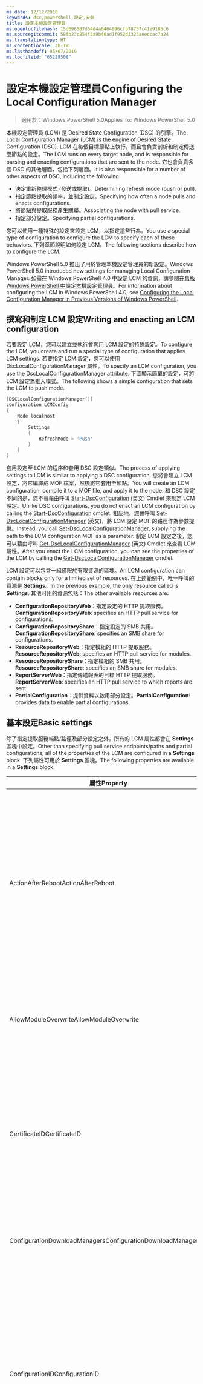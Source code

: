 ```yaml
---
ms.date: 12/12/2018
keywords: dsc,powershell,設定,安裝
title: 設定本機設定管理員
ms.openlocfilehash: 15d696587d54d4a6464096cfb78757c41e9185c6
ms.sourcegitcommit: 58fb23c854f5a8b40ad1f952d3323aeeccac7a24
ms.translationtype: HT
ms.contentlocale: zh-TW
ms.lasthandoff: 05/07/2019
ms.locfileid: "65229508"
---
```

# <a name="configuring-the-local-configuration-manager"></a><span data-ttu-id="c1aa6-103">設定本機設定管理員</span><span class="sxs-lookup"><span data-stu-id="c1aa6-103">Configuring the Local Configuration Manager</span></span>

> <span data-ttu-id="c1aa6-104">適用於：Windows PowerShell 5.0</span><span class="sxs-lookup"><span data-stu-id="c1aa6-104">Applies To: Windows PowerShell 5.0</span></span>

<span data-ttu-id="c1aa6-105">本機設定管理員 (LCM) 是 Desired State Configuration (DSC) 的引擎。</span><span class="sxs-lookup"><span data-stu-id="c1aa6-105">The Local Configuration Manager (LCM) is the engine of Desired State Configuration (DSC).</span></span>
<span data-ttu-id="c1aa6-106">LCM 在每個目標節點上執行，而且會負責剖析和制定傳送至節點的設定。</span><span class="sxs-lookup"><span data-stu-id="c1aa6-106">The LCM runs on every target node, and is responsible for parsing and enacting configurations that are sent to the node.</span></span>
<span data-ttu-id="c1aa6-107">它也會負責多個 DSC 的其他層面，包括下列層面。</span><span class="sxs-lookup"><span data-stu-id="c1aa6-107">It is also responsible for a number of other aspects of DSC, including the following.</span></span>

- <span data-ttu-id="c1aa6-108">決定重新整理模式 (發送或提取)。</span><span class="sxs-lookup"><span data-stu-id="c1aa6-108">Determining refresh mode (push or pull).</span></span>
- <span data-ttu-id="c1aa6-109">指定節點提取的頻率，並制定設定。</span><span class="sxs-lookup"><span data-stu-id="c1aa6-109">Specifying how often a node pulls and enacts configurations.</span></span>
- <span data-ttu-id="c1aa6-110">將節點與提取服務產生關聯。</span><span class="sxs-lookup"><span data-stu-id="c1aa6-110">Associating the node with pull service.</span></span>
- <span data-ttu-id="c1aa6-111">指定部分設定。</span><span class="sxs-lookup"><span data-stu-id="c1aa6-111">Specifying partial configurations.</span></span>

<span data-ttu-id="c1aa6-112">您可以使用一種特殊的設定來設定 LCM，以指定這些行為。</span><span class="sxs-lookup"><span data-stu-id="c1aa6-112">You use a special type of configuration to configure the LCM to specify each of these behaviors.</span></span>
<span data-ttu-id="c1aa6-113">下列章節說明如何設定 LCM。</span><span class="sxs-lookup"><span data-stu-id="c1aa6-113">The following sections describe how to configure the LCM.</span></span>

<span data-ttu-id="c1aa6-114">Windows PowerShell 5.0 推出了用於管理本機設定管理員的新設定。</span><span class="sxs-lookup"><span data-stu-id="c1aa6-114">Windows PowerShell 5.0 introduced new settings for managing Local Configuration Manager.</span></span>
<span data-ttu-id="c1aa6-115">如需在 Windows PowerShell 4.0 中設定 LCM 的資訊，請參閱[在舊版 Windows PowerShell 中設定本機設定管理員](metaconfig4.md)。</span><span class="sxs-lookup"><span data-stu-id="c1aa6-115">For information about configuring the LCM in Windows PowerShell 4.0, see [Configuring the Local Configuration Manager in Previous Versions of Windows PowerShell](metaconfig4.md).</span></span>

## <a name="writing-and-enacting-an-lcm-configuration"></a><span data-ttu-id="c1aa6-116">撰寫和制定 LCM 設定</span><span class="sxs-lookup"><span data-stu-id="c1aa6-116">Writing and enacting an LCM configuration</span></span>

<span data-ttu-id="c1aa6-117">若要設定 LCM，您可以建立並執行會套用 LCM 設定的特殊設定。</span><span class="sxs-lookup"><span data-stu-id="c1aa6-117">To configure the LCM, you create and run a special type of configuration that applies LCM settings.</span></span>
<span data-ttu-id="c1aa6-118">若要指定 LCM 設定，您可以使用 DscLocalConfigurationManager 屬性。</span><span class="sxs-lookup"><span data-stu-id="c1aa6-118">To specify an LCM configuration, you use the DscLocalConfigurationManager attribute.</span></span>
<span data-ttu-id="c1aa6-119">下圖顯示簡單的設定，可將 LCM 設定為推入模式。</span><span class="sxs-lookup"><span data-stu-id="c1aa6-119">The following shows a simple configuration that sets the LCM to push mode.</span></span>

```powershell
[DSCLocalConfigurationManager()]
configuration LCMConfig
{
    Node localhost
    {
        Settings
        {
            RefreshMode = 'Push'
        }
    }
}
```

<span data-ttu-id="c1aa6-120">套用設定至 LCM 的程序和套用 DSC 設定類似。</span><span class="sxs-lookup"><span data-stu-id="c1aa6-120">The process of applying settings to LCM is similar to applying a DSC configuration.</span></span>
<span data-ttu-id="c1aa6-121">您將會建立 LCM 設定，將它編譯成 MOF 檔案，然後將它套用至節點。</span><span class="sxs-lookup"><span data-stu-id="c1aa6-121">You will create an LCM configuration, compile it to a MOF file, and apply it to the node.</span></span>
<span data-ttu-id="c1aa6-122">和 DSC 設定不同的是，您不會藉由呼叫 [Start-DscConfiguration](/powershell/module/psdesiredstateconfiguration/start-dscconfiguration) \(英文\) Cmdlet 來制定 LCM 設定。</span><span class="sxs-lookup"><span data-stu-id="c1aa6-122">Unlike DSC configurations, you do not enact an LCM configuration by calling the [Start-DscConfiguration](/powershell/module/psdesiredstateconfiguration/start-dscconfiguration) cmdlet.</span></span>
<span data-ttu-id="c1aa6-123">相反地，您會呼叫 [Set-DscLocalConfigurationManager](/powershell/module/PSDesiredStateConfiguration/Set-DscLocalConfigurationManager) \(英文\)，將 LCM 設定 MOF 的路徑作為參數提供。</span><span class="sxs-lookup"><span data-stu-id="c1aa6-123">Instead, you call [Set-DscLocalConfigurationManager](/powershell/module/PSDesiredStateConfiguration/Set-DscLocalConfigurationManager), supplying the path to the LCM configuration MOF as a parameter.</span></span>
<span data-ttu-id="c1aa6-124">制定 LCM 設定之後，您可以藉由呼叫 [Get-DscLocalConfigurationManager](/powershell/module/PSDesiredStateConfiguration/Get-DscLocalConfigurationManager) \(英文\) Cmdlet 來查看 LCM 屬性。</span><span class="sxs-lookup"><span data-stu-id="c1aa6-124">After you enact the LCM configuration, you can see the properties of the LCM by calling the [Get-DscLocalConfigurationManager](/powershell/module/PSDesiredStateConfiguration/Get-DscLocalConfigurationManager) cmdlet.</span></span>

<span data-ttu-id="c1aa6-125">LCM 設定可以包含一組僅限於有限資源的區塊。</span><span class="sxs-lookup"><span data-stu-id="c1aa6-125">An LCM configuration can contain blocks only for a limited set of resources.</span></span>
<span data-ttu-id="c1aa6-126">在上述範例中，唯一呼叫的資源是 **Settings**。</span><span class="sxs-lookup"><span data-stu-id="c1aa6-126">In the previous example, the only resource called is **Settings**.</span></span>
<span data-ttu-id="c1aa6-127">其他可用的資源包括：</span><span class="sxs-lookup"><span data-stu-id="c1aa6-127">The other available resources are:</span></span>

* <span data-ttu-id="c1aa6-128">**ConfigurationRepositoryWeb**：指定設定的 HTTP 提取服務。</span><span class="sxs-lookup"><span data-stu-id="c1aa6-128">**ConfigurationRepositoryWeb**: specifies an HTTP pull service for configurations.</span></span>
* <span data-ttu-id="c1aa6-129">**ConfigurationRepositoryShare**：指定設定的 SMB 共用。</span><span class="sxs-lookup"><span data-stu-id="c1aa6-129">**ConfigurationRepositoryShare**: specifies an SMB share for configurations.</span></span>
* <span data-ttu-id="c1aa6-130">**ResourceRepositoryWeb**：指定模組的 HTTP 提取服務。</span><span class="sxs-lookup"><span data-stu-id="c1aa6-130">**ResourceRepositoryWeb**: specifies an HTTP pull service for modules.</span></span>
* <span data-ttu-id="c1aa6-131">**ResourceRepositoryShare**：指定模組的 SMB 共用。</span><span class="sxs-lookup"><span data-stu-id="c1aa6-131">**ResourceRepositoryShare**: specifies an SMB share for modules.</span></span>
* <span data-ttu-id="c1aa6-132">**ReportServerWeb**：指定傳送報表的目標 HTTP 提取服務。</span><span class="sxs-lookup"><span data-stu-id="c1aa6-132">**ReportServerWeb**: specifies an HTTP pull service to which reports are sent.</span></span>
* <span data-ttu-id="c1aa6-133">**PartialConfiguration**：提供資料以啟用部分設定。</span><span class="sxs-lookup"><span data-stu-id="c1aa6-133">**PartialConfiguration**: provides data to enable partial configurations.</span></span>

## <a name="basic-settings"></a><span data-ttu-id="c1aa6-134">基本設定</span><span class="sxs-lookup"><span data-stu-id="c1aa6-134">Basic settings</span></span>

<span data-ttu-id="c1aa6-135">除了指定提取服務端點/路徑及部分設定之外，所有的 LCM 屬性都會在 **Settings** 區塊中設定。</span><span class="sxs-lookup"><span data-stu-id="c1aa6-135">Other than specifying pull service endpoints/paths and partial configurations, all of the properties of the LCM are configured in a **Settings** block.</span></span>
<span data-ttu-id="c1aa6-136">下列屬性可用於 **Settings** 區塊。</span><span class="sxs-lookup"><span data-stu-id="c1aa6-136">The following properties are available in a **Settings** block.</span></span>

|  <span data-ttu-id="c1aa6-137">屬性</span><span class="sxs-lookup"><span data-stu-id="c1aa6-137">Property</span></span>  |  <span data-ttu-id="c1aa6-138">類型</span><span class="sxs-lookup"><span data-stu-id="c1aa6-138">Type</span></span>  |  <span data-ttu-id="c1aa6-139">描述</span><span class="sxs-lookup"><span data-stu-id="c1aa6-139">Description</span></span>   |
|----------- |------- |--------------- |
| <span data-ttu-id="c1aa6-140">ActionAfterReboot</span><span class="sxs-lookup"><span data-stu-id="c1aa6-140">ActionAfterReboot</span></span>| <span data-ttu-id="c1aa6-141">字串</span><span class="sxs-lookup"><span data-stu-id="c1aa6-141">string</span></span>| <span data-ttu-id="c1aa6-142">指定套用設定期間在重新開機後的動作。</span><span class="sxs-lookup"><span data-stu-id="c1aa6-142">Specifies what happens after a reboot during the application of a configuration.</span></span> <span data-ttu-id="c1aa6-143">可能的值為 __"ContinueConfiguration"__ 和 __"StopConfiguration"__。</span><span class="sxs-lookup"><span data-stu-id="c1aa6-143">The possible values are __"ContinueConfiguration"__ and __"StopConfiguration"__.</span></span> <ul><li> <span data-ttu-id="c1aa6-144">__ContinueConfiguration__：機器重新開機後繼續套用目前的設定。</span><span class="sxs-lookup"><span data-stu-id="c1aa6-144">__ContinueConfiguration__: Continue applying the current configuration after machine reboot.</span></span> <span data-ttu-id="c1aa6-145">這是預設值</span><span class="sxs-lookup"><span data-stu-id="c1aa6-145">This is the default value</span></span></li><li><span data-ttu-id="c1aa6-146">__StopConfiguration__：機器重新開機後停止目前的設定。</span><span class="sxs-lookup"><span data-stu-id="c1aa6-146">__StopConfiguration__: Stop the current configuration after machine reboot.</span></span></li></ul>|
| <span data-ttu-id="c1aa6-147">AllowModuleOverwrite</span><span class="sxs-lookup"><span data-stu-id="c1aa6-147">AllowModuleOverwrite</span></span>| <span data-ttu-id="c1aa6-148">bool</span><span class="sxs-lookup"><span data-stu-id="c1aa6-148">bool</span></span>| <span data-ttu-id="c1aa6-149">若允許以自提取服務下載的新設定覆寫目標節點上的舊設定，即為 __$TRUE__。</span><span class="sxs-lookup"><span data-stu-id="c1aa6-149">__$TRUE__ if new configurations downloaded from the pull service are allowed to overwrite the old ones on the target node.</span></span> <span data-ttu-id="c1aa6-150">否則為 $FALSE。</span><span class="sxs-lookup"><span data-stu-id="c1aa6-150">Otherwise, $FALSE.</span></span>|
| <span data-ttu-id="c1aa6-151">CertificateID</span><span class="sxs-lookup"><span data-stu-id="c1aa6-151">CertificateID</span></span>| <span data-ttu-id="c1aa6-152">字串</span><span class="sxs-lookup"><span data-stu-id="c1aa6-152">string</span></span>| <span data-ttu-id="c1aa6-153">憑證指紋，用來保護在設定中傳遞的憑證。</span><span class="sxs-lookup"><span data-stu-id="c1aa6-153">The thumbprint of a certificate used to secure credentials passed in a configuration.</span></span> <span data-ttu-id="c1aa6-154">如需詳細資訊，請參閱 [Want to secure credentials in Windows PowerShell Desired State Configuration (需要保護 Windows PowerShell 預期狀態設定的憑證嗎？)](http://blogs.msdn.com/b/powershell/archive/2014/01/31/want-to-secure-credentials-in-windows-powershell-desired-state-configuration.aspx)。</span><span class="sxs-lookup"><span data-stu-id="c1aa6-154">For more information see [Want to secure credentials in Windows PowerShell Desired State Configuration](http://blogs.msdn.com/b/powershell/archive/2014/01/31/want-to-secure-credentials-in-windows-powershell-desired-state-configuration.aspx)?.</span></span> <br> <span data-ttu-id="c1aa6-155">__注意：__ 若使用 Azure 自動化 DSC 提取服務，系統會自動管理此設定。</span><span class="sxs-lookup"><span data-stu-id="c1aa6-155">__Note:__ this is managed automatically if using Azure Automation DSC pull service.</span></span>|
| <span data-ttu-id="c1aa6-156">ConfigurationDownloadManagers</span><span class="sxs-lookup"><span data-stu-id="c1aa6-156">ConfigurationDownloadManagers</span></span>| <span data-ttu-id="c1aa6-157">CimInstance[]</span><span class="sxs-lookup"><span data-stu-id="c1aa6-157">CimInstance[]</span></span>| <span data-ttu-id="c1aa6-158">已過時。</span><span class="sxs-lookup"><span data-stu-id="c1aa6-158">Obsolete.</span></span> <span data-ttu-id="c1aa6-159">使用 __ConfigurationRepositoryWeb__ 和 __ConfigurationRepositoryShare__ 區塊來定義設定提取服務端點。</span><span class="sxs-lookup"><span data-stu-id="c1aa6-159">Use __ConfigurationRepositoryWeb__ and __ConfigurationRepositoryShare__ blocks to define configuration pull service endpoints.</span></span>|
| <span data-ttu-id="c1aa6-160">ConfigurationID</span><span class="sxs-lookup"><span data-stu-id="c1aa6-160">ConfigurationID</span></span>| <span data-ttu-id="c1aa6-161">字串</span><span class="sxs-lookup"><span data-stu-id="c1aa6-161">string</span></span>| <span data-ttu-id="c1aa6-162">用於與較舊提取服務版本之間的回溯相容性。</span><span class="sxs-lookup"><span data-stu-id="c1aa6-162">For backwards compatibility with older pull service versions.</span></span> <span data-ttu-id="c1aa6-163">識別要從提取服務取得之設定檔的 GUID。</span><span class="sxs-lookup"><span data-stu-id="c1aa6-163">A GUID that identifies the configuration file to get from a pull service.</span></span> <span data-ttu-id="c1aa6-164">如果設定 MOF 的名稱為 ConfigurationID.mof，節點將會在提取服務上提取設定。</span><span class="sxs-lookup"><span data-stu-id="c1aa6-164">The node will pull configurations on the pull service if the name of the configuration MOF is named ConfigurationID.mof.</span></span><br> <span data-ttu-id="c1aa6-165">__注意：__ 如果您設定這個屬性，將無法使用 __RegistrationKey__ 向提取服務註冊節點。</span><span class="sxs-lookup"><span data-stu-id="c1aa6-165">__Note:__ If you set this property, registering the node with a pull service by using __RegistrationKey__ does not work.</span></span> <span data-ttu-id="c1aa6-166">如需詳細資訊，請參閱[以設定名稱設定提取用戶端](../pull-server/pullClientConfigNames.md)。</span><span class="sxs-lookup"><span data-stu-id="c1aa6-166">For more information, see [Setting up a pull client with configuration names](../pull-server/pullClientConfigNames.md).</span></span>|
| <span data-ttu-id="c1aa6-167">ConfigurationMode</span><span class="sxs-lookup"><span data-stu-id="c1aa6-167">ConfigurationMode</span></span>| <span data-ttu-id="c1aa6-168">字串</span><span class="sxs-lookup"><span data-stu-id="c1aa6-168">string</span></span> | <span data-ttu-id="c1aa6-169">指定 LCM 實際上如何將設定套用至目標節點。</span><span class="sxs-lookup"><span data-stu-id="c1aa6-169">Specifies how the LCM actually applies the configuration to the target nodes.</span></span> <span data-ttu-id="c1aa6-170">可能的值為 __"ApplyOnly"__、__"ApplyAndMonitor"__ 和 __"ApplyAndAutoCorrect"__。</span><span class="sxs-lookup"><span data-stu-id="c1aa6-170">Possible values are __"ApplyOnly"__,__"ApplyAndMonitor"__, and __"ApplyAndAutoCorrect"__.</span></span> <ul><li><span data-ttu-id="c1aa6-171">__ApplyOnly__：除非將新設定推送至目標節點，或是從服務提取新設定時，否則，DSC 會套用設定且不執行任何進一步的動作。</span><span class="sxs-lookup"><span data-stu-id="c1aa6-171">__ApplyOnly__: DSC applies the configuration and does nothing further unless a new configuration is pushed to the target node or when a new configuration is pulled from a service.</span></span> <span data-ttu-id="c1aa6-172">第一次套用新設定之後，DSC 不會檢查與先前設定狀態的偏離。</span><span class="sxs-lookup"><span data-stu-id="c1aa6-172">After initial application of a new configuration, DSC does not check for drift from a previously configured state.</span></span> <span data-ttu-id="c1aa6-173">請注意，在 __ApplyOnly__ 生效之前，DSC 不斷嘗試套用此組態，直到成功為止 。</span><span class="sxs-lookup"><span data-stu-id="c1aa6-173">Note that DSC will attempt to apply the configuration until it is successful before __ApplyOnly__ takes effect.</span></span> </li><li> <span data-ttu-id="c1aa6-174">__ApplyAndMonitor__：這是預設值。</span><span class="sxs-lookup"><span data-stu-id="c1aa6-174">__ApplyAndMonitor__: This is the default value.</span></span> <span data-ttu-id="c1aa6-175">LCM 適用於任何新的設定。</span><span class="sxs-lookup"><span data-stu-id="c1aa6-175">The LCM applies any new configurations.</span></span> <span data-ttu-id="c1aa6-176">第一次套用新設定之後，如果目標節點偏離預期狀態，則 DSC 會回報記錄中的差異。</span><span class="sxs-lookup"><span data-stu-id="c1aa6-176">After initial application of a new configuration, if the target node drifts from the desired state, DSC reports the discrepancy in logs.</span></span> <span data-ttu-id="c1aa6-177">請注意，在 __ApplyAndMonitor__ 生效之前，DSC 不斷嘗試套用此組態，直到成功為止 。</span><span class="sxs-lookup"><span data-stu-id="c1aa6-177">Note that DSC will attempt to apply the configuration until it is successful before __ApplyAndMonitor__ takes effect.</span></span></li><li><span data-ttu-id="c1aa6-178">__ApplyAndAutoCorrect__：DSC 會套用任何新設定。</span><span class="sxs-lookup"><span data-stu-id="c1aa6-178">__ApplyAndAutoCorrect__: DSC applies any new configurations.</span></span> <span data-ttu-id="c1aa6-179">第一次套用新設定之後，如果目標節點偏離預期狀態，則 DSC 會報告記錄檔中的差異，然後重新套用目前設定。</span><span class="sxs-lookup"><span data-stu-id="c1aa6-179">After initial application of a new configuration, if the target node drifts from the desired state, DSC reports the discrepancy in logs, and then re-applies the current configuration.</span></span></li></ul>|
| <span data-ttu-id="c1aa6-180">ConfigurationModeFrequencyMins</span><span class="sxs-lookup"><span data-stu-id="c1aa6-180">ConfigurationModeFrequencyMins</span></span>| <span data-ttu-id="c1aa6-181">UInt32</span><span class="sxs-lookup"><span data-stu-id="c1aa6-181">UInt32</span></span>| <span data-ttu-id="c1aa6-182">檢查並套用目前設定的頻率 (以分鐘為單位)。</span><span class="sxs-lookup"><span data-stu-id="c1aa6-182">How often, in minutes, the current configuration is checked and applied.</span></span> <span data-ttu-id="c1aa6-183">如果 ConfigurationMode 屬性設定為 ApplyOnly，就會忽略這個屬性。</span><span class="sxs-lookup"><span data-stu-id="c1aa6-183">This property is ignored if the ConfigurationMode property is set to ApplyOnly.</span></span> <span data-ttu-id="c1aa6-184">預設值為 15。</span><span class="sxs-lookup"><span data-stu-id="c1aa6-184">The default value is 15.</span></span>|
| <span data-ttu-id="c1aa6-185">DebugMode</span><span class="sxs-lookup"><span data-stu-id="c1aa6-185">DebugMode</span></span>| <span data-ttu-id="c1aa6-186">字串</span><span class="sxs-lookup"><span data-stu-id="c1aa6-186">string</span></span>| <span data-ttu-id="c1aa6-187">可能的值為 __None__、__ForceModuleImport__ 和 __All__。</span><span class="sxs-lookup"><span data-stu-id="c1aa6-187">Possible values are __None__, __ForceModuleImport__, and __All__.</span></span> <ul><li><span data-ttu-id="c1aa6-188">設為 __None__ 會使用快取資源。</span><span class="sxs-lookup"><span data-stu-id="c1aa6-188">Set to __None__ to use cached resources.</span></span> <span data-ttu-id="c1aa6-189">這是預設，而且應該用於實際執行的案例。</span><span class="sxs-lookup"><span data-stu-id="c1aa6-189">This is the default and should be used in production scenarios.</span></span></li><li><span data-ttu-id="c1aa6-190">設為 __ForceModuleImport__，會導致 LCM 重新載入任何 DSC 資源模組，即使先前已載入這些模組並已快取。</span><span class="sxs-lookup"><span data-stu-id="c1aa6-190">Setting to __ForceModuleImport__, causes the LCM to reload any DSC resource modules, even if they have been previously loaded and cached.</span></span> <span data-ttu-id="c1aa6-191">這會影響 DSC 作業的效能，因為每個模組會在使用時重新載入。</span><span class="sxs-lookup"><span data-stu-id="c1aa6-191">This impacts the performance of DSC operations as each module is reloaded on use.</span></span> <span data-ttu-id="c1aa6-192">通常會在為資源偵錯時使用此值</span><span class="sxs-lookup"><span data-stu-id="c1aa6-192">Typically you would use this value while debugging a resource</span></span></li><li><span data-ttu-id="c1aa6-193">在這一版本中，__All__ 與 __ForceModuleImport__ 相同</span><span class="sxs-lookup"><span data-stu-id="c1aa6-193">In this release, __All__ is same as __ForceModuleImport__</span></span></li></ul> |
| <span data-ttu-id="c1aa6-194">RebootNodeIfNeeded</span><span class="sxs-lookup"><span data-stu-id="c1aa6-194">RebootNodeIfNeeded</span></span>| <span data-ttu-id="c1aa6-195">bool</span><span class="sxs-lookup"><span data-stu-id="c1aa6-195">bool</span></span>| <span data-ttu-id="c1aa6-196">將此設為 `$true`，以允許資源使用 `$global:DSCMachineStatus` 旗標來重新啟動節點。</span><span class="sxs-lookup"><span data-stu-id="c1aa6-196">Set this to `$true` to allow resources to reboot the Node using the `$global:DSCMachineStatus` flag.</span></span> <span data-ttu-id="c1aa6-197">否則，您將必須手動重新啟動任何設定所需的節點。</span><span class="sxs-lookup"><span data-stu-id="c1aa6-197">Otherwise, you will have to manually reboot the node for any configuration that requires it.</span></span> <span data-ttu-id="c1aa6-198">預設值為 `$false`。</span><span class="sxs-lookup"><span data-stu-id="c1aa6-198">The default value is `$false`.</span></span> <span data-ttu-id="c1aa6-199">若要在重新啟動條件是由 DSC 以外的項目 (例如 Windows Installer) 所制定的情況下使用此設定，請將此設定與 [xPendingReboot](https://github.com/powershell/xpendingreboot) \(英文\) 模組結合。</span><span class="sxs-lookup"><span data-stu-id="c1aa6-199">To use this setting when a reboot condition is enacted by something other than DSC (such as Windows Installer), combine this setting with the [xPendingReboot](https://github.com/powershell/xpendingreboot) module.</span></span>|
| <span data-ttu-id="c1aa6-200">RefreshMode</span><span class="sxs-lookup"><span data-stu-id="c1aa6-200">RefreshMode</span></span>| <span data-ttu-id="c1aa6-201">字串</span><span class="sxs-lookup"><span data-stu-id="c1aa6-201">string</span></span>| <span data-ttu-id="c1aa6-202">指定 LCM 取得設定的方式。</span><span class="sxs-lookup"><span data-stu-id="c1aa6-202">Specifies how the LCM gets configurations.</span></span> <span data-ttu-id="c1aa6-203">可能的值為 __"Disabled"__、__"Push"__ 和 __"Pull"__。</span><span class="sxs-lookup"><span data-stu-id="c1aa6-203">The possible values are __"Disabled"__, __"Push"__, and __"Pull"__.</span></span> <ul><li><span data-ttu-id="c1aa6-204">__Disabled__：為此節點停用 DSC 設定。</span><span class="sxs-lookup"><span data-stu-id="c1aa6-204">__Disabled__: DSC configurations are disabled for this node.</span></span></li><li> <span data-ttu-id="c1aa6-205">__Push__：藉由呼叫 [Start-DscConfiguration](/powershell/module/psdesiredstateconfiguration/start-dscconfiguration) Cmdlet 來初始設定。</span><span class="sxs-lookup"><span data-stu-id="c1aa6-205">__Push__: Configurations are initiated by calling the [Start-DscConfiguration](/powershell/module/psdesiredstateconfiguration/start-dscconfiguration) cmdlet.</span></span> <span data-ttu-id="c1aa6-206">設定會立即套用至節點。</span><span class="sxs-lookup"><span data-stu-id="c1aa6-206">The configuration is applied immediately to the node.</span></span> <span data-ttu-id="c1aa6-207">這是預設值。</span><span class="sxs-lookup"><span data-stu-id="c1aa6-207">This is the default value.</span></span></li><li><span data-ttu-id="c1aa6-208">__Pull__：將節點設定為定期檢查來自提取服務或 SMB 路徑的設定。</span><span class="sxs-lookup"><span data-stu-id="c1aa6-208">__Pull:__ The node is configured to regularly check for configurations from a pull service or SMB path.</span></span> <span data-ttu-id="c1aa6-209">如果這個屬性設為 __Pull__，您必須在 __ConfigurationRepositoryWeb__ 或 __ConfigurationRepositoryShare__ 區塊中指定 HTTP (服務) 或 SMB (共用) 路徑。</span><span class="sxs-lookup"><span data-stu-id="c1aa6-209">If this property is set to __Pull__, you must specify an HTTP (service) or SMB (share) path in a __ConfigurationRepositoryWeb__ or __ConfigurationRepositoryShare__ block.</span></span></li></ul>|
| <span data-ttu-id="c1aa6-210">RefreshFrequencyMins</span><span class="sxs-lookup"><span data-stu-id="c1aa6-210">RefreshFrequencyMins</span></span>| <span data-ttu-id="c1aa6-211">Uint32</span><span class="sxs-lookup"><span data-stu-id="c1aa6-211">Uint32</span></span>| <span data-ttu-id="c1aa6-212">LCM 檢查提取服務以取得更新設定的時間間隔 (以分鐘為單位)。</span><span class="sxs-lookup"><span data-stu-id="c1aa6-212">The time interval, in minutes, at which the LCM checks a pull service to get updated configurations.</span></span> <span data-ttu-id="c1aa6-213">如果 LCM 未在提取模式下設定，就會忽略此值。</span><span class="sxs-lookup"><span data-stu-id="c1aa6-213">This value is ignored if the LCM is not configured in pull mode.</span></span> <span data-ttu-id="c1aa6-214">預設值為 30。</span><span class="sxs-lookup"><span data-stu-id="c1aa6-214">The default value is 30.</span></span>|
| <span data-ttu-id="c1aa6-215">ReportManagers</span><span class="sxs-lookup"><span data-stu-id="c1aa6-215">ReportManagers</span></span>| <span data-ttu-id="c1aa6-216">CimInstance[]</span><span class="sxs-lookup"><span data-stu-id="c1aa6-216">CimInstance[]</span></span>| <span data-ttu-id="c1aa6-217">已過時。</span><span class="sxs-lookup"><span data-stu-id="c1aa6-217">Obsolete.</span></span> <span data-ttu-id="c1aa6-218">使用 __ReportServerWeb__ 區塊來定義傳送報表資料至提取服務的端點。</span><span class="sxs-lookup"><span data-stu-id="c1aa6-218">Use __ReportServerWeb__ blocks to define an endpoint to send reporting data to a pull service.</span></span>|
| <span data-ttu-id="c1aa6-219">ResourceModuleManagers</span><span class="sxs-lookup"><span data-stu-id="c1aa6-219">ResourceModuleManagers</span></span>| <span data-ttu-id="c1aa6-220">CimInstance[]</span><span class="sxs-lookup"><span data-stu-id="c1aa6-220">CimInstance[]</span></span>| <span data-ttu-id="c1aa6-221">已過時。</span><span class="sxs-lookup"><span data-stu-id="c1aa6-221">Obsolete.</span></span> <span data-ttu-id="c1aa6-222">使用 __ResourceRepositoryWeb__ 和 __ResourceRepositoryShare__ 區塊來個別定義提取服務 HTTP 端點或 SMB 路徑。</span><span class="sxs-lookup"><span data-stu-id="c1aa6-222">Use __ResourceRepositoryWeb__ and __ResourceRepositoryShare__ blocks to define pull service HTTP endpoints or SMB paths, respectively.</span></span>|
| <span data-ttu-id="c1aa6-223">PartialConfigurations</span><span class="sxs-lookup"><span data-stu-id="c1aa6-223">PartialConfigurations</span></span>| <span data-ttu-id="c1aa6-224">CimInstance</span><span class="sxs-lookup"><span data-stu-id="c1aa6-224">CimInstance</span></span>| <span data-ttu-id="c1aa6-225">未實作。</span><span class="sxs-lookup"><span data-stu-id="c1aa6-225">Not implemented.</span></span> <span data-ttu-id="c1aa6-226">請勿使用。</span><span class="sxs-lookup"><span data-stu-id="c1aa6-226">Do not use.</span></span>|
| <span data-ttu-id="c1aa6-227">StatusRetentionTimeInDays</span><span class="sxs-lookup"><span data-stu-id="c1aa6-227">StatusRetentionTimeInDays</span></span> | <span data-ttu-id="c1aa6-228">UInt32</span><span class="sxs-lookup"><span data-stu-id="c1aa6-228">UInt32</span></span>| <span data-ttu-id="c1aa6-229">LCM 會保留目前設定狀態的天數。</span><span class="sxs-lookup"><span data-stu-id="c1aa6-229">The number of days the LCM keeps the status of the current configuration.</span></span>|

> [!NOTE]
> <span data-ttu-id="c1aa6-230">LCM 會根據以下項目，啟動 **ConfigurationModeFrequencyMins**：</span><span class="sxs-lookup"><span data-stu-id="c1aa6-230">The LCM starts the **ConfigurationModeFrequencyMins** cycle based on:</span></span>
>
> - <span data-ttu-id="c1aa6-231">新的中繼設定會使用 `Set-DscLocalConfigurationManager` 來套用</span><span class="sxs-lookup"><span data-stu-id="c1aa6-231">A new metaconfig is applied using `Set-DscLocalConfigurationManager`</span></span>
> - <span data-ttu-id="c1aa6-232">電腦重新啟動</span><span class="sxs-lookup"><span data-stu-id="c1aa6-232">A machine restart</span></span>
>
> <span data-ttu-id="c1aa6-233">針對任何計時器處理序發生當機的狀況，會在 30 秒內偵測該狀況，並重新啟動循環。</span><span class="sxs-lookup"><span data-stu-id="c1aa6-233">For any condition where the timer process experiences a crash, that will be detected within 30 seconds and the cycle will be restarted.</span></span>
> <span data-ttu-id="c1aa6-234">若此作業的期間超過所設定循環頻率，則下一個計時器便不會啟動，並可能使同時作業延遲啟動循環。</span><span class="sxs-lookup"><span data-stu-id="c1aa6-234">A concurrent operation could delay the cycle from being started, if the duration of this operation exceeds the configured cycle frequency, the next timer will not start.</span></span>
>
> <span data-ttu-id="c1aa6-235">例如，中繼設定已設定為 15 分鐘的提取頻率，而提取動作則在 T1 發生。</span><span class="sxs-lookup"><span data-stu-id="c1aa6-235">Example, the metaconfig is configured at a 15 minute pull frequency and a pull occurs at T1.</span></span>  <span data-ttu-id="c1aa6-236">節點沒有在 16 分鐘內完成工作。</span><span class="sxs-lookup"><span data-stu-id="c1aa6-236">The Node does not finish work for 16 minutes.</span></span>  <span data-ttu-id="c1aa6-237">這樣便會忽略第一個 15 分鐘循環，而下一個提取則會在 T1+15+15 時發生。</span><span class="sxs-lookup"><span data-stu-id="c1aa6-237">The first 15 minute cycle is ignored, and next pull will happen at T1+15+15.</span></span>

## <a name="pull-service"></a><span data-ttu-id="c1aa6-238">提取服務</span><span class="sxs-lookup"><span data-stu-id="c1aa6-238">Pull service</span></span>

<span data-ttu-id="c1aa6-239">LCM 設定支援定義下列提取服務端點類型：</span><span class="sxs-lookup"><span data-stu-id="c1aa6-239">LCM configuration supports defining the following types of pull service endpoints:</span></span>

- <span data-ttu-id="c1aa6-240">**設定伺服器**：適用於 DSC 設定的存放庫。</span><span class="sxs-lookup"><span data-stu-id="c1aa6-240">**Configuration server**: A repository for DSC configurations.</span></span> <span data-ttu-id="c1aa6-241">使用 **ConfigurationRepositoryWeb** (適用於 Web 伺服器) 和 **ConfigurationRepositoryShare** (適用於 SMB 伺服器) 區塊來定義設定伺服器。</span><span class="sxs-lookup"><span data-stu-id="c1aa6-241">Define configuration servers by using **ConfigurationRepositoryWeb** (for web-based servers) and **ConfigurationRepositoryShare** (for SMB-based servers) blocks.</span></span>
- <span data-ttu-id="c1aa6-242">**資源伺服器**：封裝成 PowerShell 模組的 DSC 資源存放庫。</span><span class="sxs-lookup"><span data-stu-id="c1aa6-242">**Resource server**: A repository for DSC resources, packaged as PowerShell modules.</span></span> <span data-ttu-id="c1aa6-243">使用 **ResourceRepositoryWeb** (適用於 Web 伺服器) 和 **ResourceRepositoryShare** (適用於 SMB 伺服器) 區塊來定義資源伺服器。</span><span class="sxs-lookup"><span data-stu-id="c1aa6-243">Define resource servers by using **ResourceRepositoryWeb** (for web-based servers) and **ResourceRepositoryShare** (for SMB-based servers) blocks.</span></span>
- <span data-ttu-id="c1aa6-244">**報表伺服器**：DSC 傳送報表資料的目標服務。</span><span class="sxs-lookup"><span data-stu-id="c1aa6-244">**Report server**: A service that DSC sends report data to.</span></span> <span data-ttu-id="c1aa6-245">使用 **ReportServerWeb** 區塊來定義報表伺服器。</span><span class="sxs-lookup"><span data-stu-id="c1aa6-245">Define report servers by using **ReportServerWeb** blocks.</span></span> <span data-ttu-id="c1aa6-246">報表伺服器必須是 Web 服務。</span><span class="sxs-lookup"><span data-stu-id="c1aa6-246">A report server must be a web service.</span></span>

<span data-ttu-id="c1aa6-247">如需提取服務的詳細資訊，請參閱 [Desired State Configuration 提取服務](../pull-server/pullServer.md)。</span><span class="sxs-lookup"><span data-stu-id="c1aa6-247">For more details on pull service see, [Desired State Configuration Pull Service](../pull-server/pullServer.md).</span></span>

## <a name="configuration-server-blocks"></a><span data-ttu-id="c1aa6-248">設定伺服器區塊</span><span class="sxs-lookup"><span data-stu-id="c1aa6-248">Configuration server blocks</span></span>

<span data-ttu-id="c1aa6-249">若要定義 Web 設定伺服器，請建立 **ConfigurationRepositoryWeb** 區塊。</span><span class="sxs-lookup"><span data-stu-id="c1aa6-249">To define a web-based configuration server, you create a **ConfigurationRepositoryWeb** block.</span></span>
<span data-ttu-id="c1aa6-250">**ConfigurationRepositoryWeb** 定義下列屬性。</span><span class="sxs-lookup"><span data-stu-id="c1aa6-250">A **ConfigurationRepositoryWeb** defines the following properties.</span></span>

|<span data-ttu-id="c1aa6-251">屬性</span><span class="sxs-lookup"><span data-stu-id="c1aa6-251">Property</span></span>|<span data-ttu-id="c1aa6-252">類型</span><span class="sxs-lookup"><span data-stu-id="c1aa6-252">Type</span></span>|<span data-ttu-id="c1aa6-253">描述</span><span class="sxs-lookup"><span data-stu-id="c1aa6-253">Description</span></span>|
|---|---|---|
|<span data-ttu-id="c1aa6-254">AllowUnsecureConnection</span><span class="sxs-lookup"><span data-stu-id="c1aa6-254">AllowUnsecureConnection</span></span>|<span data-ttu-id="c1aa6-255">bool</span><span class="sxs-lookup"><span data-stu-id="c1aa6-255">bool</span></span>|<span data-ttu-id="c1aa6-256">設為 **$TRUE** 即允許從節點到伺服器的未經驗證連線。</span><span class="sxs-lookup"><span data-stu-id="c1aa6-256">Set to **$TRUE** to allow connections from the node to the server without authentication.</span></span> <span data-ttu-id="c1aa6-257">設為 **$FALSE** 表示需要驗證。</span><span class="sxs-lookup"><span data-stu-id="c1aa6-257">Set to **$FALSE** to require authentication.</span></span>|
|<span data-ttu-id="c1aa6-258">CertificateID</span><span class="sxs-lookup"><span data-stu-id="c1aa6-258">CertificateID</span></span>|<span data-ttu-id="c1aa6-259">字串</span><span class="sxs-lookup"><span data-stu-id="c1aa6-259">string</span></span>|<span data-ttu-id="c1aa6-260">用來向伺服器驗證的憑證指紋。</span><span class="sxs-lookup"><span data-stu-id="c1aa6-260">The thumbprint of a certificate used to authenticate to the server.</span></span>|
|<span data-ttu-id="c1aa6-261">ConfigurationNames</span><span class="sxs-lookup"><span data-stu-id="c1aa6-261">ConfigurationNames</span></span>|<span data-ttu-id="c1aa6-262">String[]</span><span class="sxs-lookup"><span data-stu-id="c1aa6-262">String[]</span></span>|<span data-ttu-id="c1aa6-263">要由目標節點提取之設定名稱的陣列。</span><span class="sxs-lookup"><span data-stu-id="c1aa6-263">An array of names of configurations to be pulled by the target node.</span></span> <span data-ttu-id="c1aa6-264">僅有在使用 **RegistrationKey** 向提取服務註冊節點時，才會使用這些設定。</span><span class="sxs-lookup"><span data-stu-id="c1aa6-264">These are used only if the node is registered with the pull service by using a **RegistrationKey**.</span></span> <span data-ttu-id="c1aa6-265">如需詳細資訊，請參閱[以設定名稱設定提取用戶端](../pull-server/pullClientConfigNames.md)。</span><span class="sxs-lookup"><span data-stu-id="c1aa6-265">For more information, see [Setting up a pull client with configuration names](../pull-server/pullClientConfigNames.md).</span></span>|
|<span data-ttu-id="c1aa6-266">RegistrationKey</span><span class="sxs-lookup"><span data-stu-id="c1aa6-266">RegistrationKey</span></span>|<span data-ttu-id="c1aa6-267">字串</span><span class="sxs-lookup"><span data-stu-id="c1aa6-267">string</span></span>|<span data-ttu-id="c1aa6-268">向提取服務註冊節點的 GUID。</span><span class="sxs-lookup"><span data-stu-id="c1aa6-268">A GUID that registers the node with the pull service.</span></span> <span data-ttu-id="c1aa6-269">如需詳細資訊，請參閱[以設定名稱設定提取用戶端](../pull-server/pullClientConfigNames.md)。</span><span class="sxs-lookup"><span data-stu-id="c1aa6-269">For more information, see [Setting up a pull client with configuration names](../pull-server/pullClientConfigNames.md).</span></span>|
|<span data-ttu-id="c1aa6-270">ServerURL</span><span class="sxs-lookup"><span data-stu-id="c1aa6-270">ServerURL</span></span>|<span data-ttu-id="c1aa6-271">字串</span><span class="sxs-lookup"><span data-stu-id="c1aa6-271">string</span></span>|<span data-ttu-id="c1aa6-272">設定服務的 URL。</span><span class="sxs-lookup"><span data-stu-id="c1aa6-272">The URL of the configuration service.</span></span>|
|<span data-ttu-id="c1aa6-273">ProxyURL\*</span><span class="sxs-lookup"><span data-stu-id="c1aa6-273">ProxyURL\*</span></span>|<span data-ttu-id="c1aa6-274">字串</span><span class="sxs-lookup"><span data-stu-id="c1aa6-274">string</span></span>|<span data-ttu-id="c1aa6-275">與設定服務通訊時要使用的 HTTP Proxy URL。</span><span class="sxs-lookup"><span data-stu-id="c1aa6-275">The URL of the http proxy to use when communicating with the configuration service.</span></span>|
|<span data-ttu-id="c1aa6-276">ProxyCredential\*</span><span class="sxs-lookup"><span data-stu-id="c1aa6-276">ProxyCredential\*</span></span>|<span data-ttu-id="c1aa6-277">pscredential</span><span class="sxs-lookup"><span data-stu-id="c1aa6-277">pscredential</span></span>|<span data-ttu-id="c1aa6-278">要用於 HTTP Proxy 的認證。</span><span class="sxs-lookup"><span data-stu-id="c1aa6-278">Credential to use for the http proxy.</span></span>|

><span data-ttu-id="c1aa6-279">!請注意 \* Windows 1809 及更新版本支援的屬性。</span><span class="sxs-lookup"><span data-stu-id="c1aa6-279">!NOTE \* Supported in Windows versions 1809 and later.</span></span>

<span data-ttu-id="c1aa6-280">如需能簡化針對內部部署節點設定 ConfigurationRepositoryWeb 值的範例指令碼，請參閱[產生 DSC 中繼設定](https://docs.microsoft.com/azure/automation/automation-dsc-onboarding#generating-dsc-metaconfigurations)</span><span class="sxs-lookup"><span data-stu-id="c1aa6-280">An example script to simplify configuring the ConfigurationRepositoryWeb value for on-premises nodes is available - see [Generating DSC metaconfigurations](https://docs.microsoft.com/azure/automation/automation-dsc-onboarding#generating-dsc-metaconfigurations)</span></span>

<span data-ttu-id="c1aa6-281">若要定義 SMB 設定伺服器，請建立 **ConfigurationRepositoryShare** 區塊。</span><span class="sxs-lookup"><span data-stu-id="c1aa6-281">To define an SMB-based configuration server, you create a **ConfigurationRepositoryShare** block.</span></span>
<span data-ttu-id="c1aa6-282">**ConfigurationRepositoryShare** 定義下列屬性。</span><span class="sxs-lookup"><span data-stu-id="c1aa6-282">A **ConfigurationRepositoryShare** defines the following properties.</span></span>

|<span data-ttu-id="c1aa6-283">屬性</span><span class="sxs-lookup"><span data-stu-id="c1aa6-283">Property</span></span>|<span data-ttu-id="c1aa6-284">類型</span><span class="sxs-lookup"><span data-stu-id="c1aa6-284">Type</span></span>|<span data-ttu-id="c1aa6-285">描述</span><span class="sxs-lookup"><span data-stu-id="c1aa6-285">Description</span></span>|
|---|---|---|
|<span data-ttu-id="c1aa6-286">認證</span><span class="sxs-lookup"><span data-stu-id="c1aa6-286">Credential</span></span>|<span data-ttu-id="c1aa6-287">MSFT_Credential</span><span class="sxs-lookup"><span data-stu-id="c1aa6-287">MSFT_Credential</span></span>|<span data-ttu-id="c1aa6-288">用來向 SMB 驗證的認證。</span><span class="sxs-lookup"><span data-stu-id="c1aa6-288">The credential used to authenticate to the SMB share.</span></span>|
|<span data-ttu-id="c1aa6-289">SourcePath</span><span class="sxs-lookup"><span data-stu-id="c1aa6-289">SourcePath</span></span>|<span data-ttu-id="c1aa6-290">字串</span><span class="sxs-lookup"><span data-stu-id="c1aa6-290">string</span></span>|<span data-ttu-id="c1aa6-291">SMB 共用的路徑。</span><span class="sxs-lookup"><span data-stu-id="c1aa6-291">The path of the SMB share.</span></span>|

## <a name="resource-server-blocks"></a><span data-ttu-id="c1aa6-292">資源伺服器區塊</span><span class="sxs-lookup"><span data-stu-id="c1aa6-292">Resource server blocks</span></span>

<span data-ttu-id="c1aa6-293">若要定義 Web 資源伺服器，請建立 **ResourceRepositoryWeb** 區塊。</span><span class="sxs-lookup"><span data-stu-id="c1aa6-293">To define a web-based resource server, you create a **ResourceRepositoryWeb** block.</span></span>
<span data-ttu-id="c1aa6-294">**ResourceRepositoryWeb** 定義下列屬性。</span><span class="sxs-lookup"><span data-stu-id="c1aa6-294">A **ResourceRepositoryWeb** defines the following properties.</span></span>

|<span data-ttu-id="c1aa6-295">屬性</span><span class="sxs-lookup"><span data-stu-id="c1aa6-295">Property</span></span>|<span data-ttu-id="c1aa6-296">類型</span><span class="sxs-lookup"><span data-stu-id="c1aa6-296">Type</span></span>|<span data-ttu-id="c1aa6-297">描述</span><span class="sxs-lookup"><span data-stu-id="c1aa6-297">Description</span></span>|
|---|---|---|
|<span data-ttu-id="c1aa6-298">AllowUnsecureConnection</span><span class="sxs-lookup"><span data-stu-id="c1aa6-298">AllowUnsecureConnection</span></span>|<span data-ttu-id="c1aa6-299">bool</span><span class="sxs-lookup"><span data-stu-id="c1aa6-299">bool</span></span>|<span data-ttu-id="c1aa6-300">設為 **$TRUE** 即允許從節點到伺服器的未經驗證連線。</span><span class="sxs-lookup"><span data-stu-id="c1aa6-300">Set to **$TRUE** to allow connections from the node to the server without authentication.</span></span> <span data-ttu-id="c1aa6-301">設為 **$FALSE** 表示需要驗證。</span><span class="sxs-lookup"><span data-stu-id="c1aa6-301">Set to **$FALSE** to require authentication.</span></span>|
|<span data-ttu-id="c1aa6-302">CertificateID</span><span class="sxs-lookup"><span data-stu-id="c1aa6-302">CertificateID</span></span>|<span data-ttu-id="c1aa6-303">字串</span><span class="sxs-lookup"><span data-stu-id="c1aa6-303">string</span></span>|<span data-ttu-id="c1aa6-304">用來向伺服器驗證的憑證指紋。</span><span class="sxs-lookup"><span data-stu-id="c1aa6-304">The thumbprint of a certificate used to authenticate to the server.</span></span>|
|<span data-ttu-id="c1aa6-305">RegistrationKey</span><span class="sxs-lookup"><span data-stu-id="c1aa6-305">RegistrationKey</span></span>|<span data-ttu-id="c1aa6-306">字串</span><span class="sxs-lookup"><span data-stu-id="c1aa6-306">string</span></span>|<span data-ttu-id="c1aa6-307">向提取服務識別節點的 GUID。</span><span class="sxs-lookup"><span data-stu-id="c1aa6-307">A GUID that identifies the node to the pull service.</span></span>|
|<span data-ttu-id="c1aa6-308">ServerURL</span><span class="sxs-lookup"><span data-stu-id="c1aa6-308">ServerURL</span></span>|<span data-ttu-id="c1aa6-309">字串</span><span class="sxs-lookup"><span data-stu-id="c1aa6-309">string</span></span>|<span data-ttu-id="c1aa6-310">設定伺服器的 URL。</span><span class="sxs-lookup"><span data-stu-id="c1aa6-310">The URL of the configuration server.</span></span>|
|<span data-ttu-id="c1aa6-311">ProxyURL\*</span><span class="sxs-lookup"><span data-stu-id="c1aa6-311">ProxyURL\*</span></span>|<span data-ttu-id="c1aa6-312">字串</span><span class="sxs-lookup"><span data-stu-id="c1aa6-312">string</span></span>|<span data-ttu-id="c1aa6-313">與設定服務通訊時要使用的 HTTP Proxy URL。</span><span class="sxs-lookup"><span data-stu-id="c1aa6-313">The URL of the http proxy to use when communicating with the configuration service.</span></span>|
|<span data-ttu-id="c1aa6-314">ProxyCredential\*</span><span class="sxs-lookup"><span data-stu-id="c1aa6-314">ProxyCredential\*</span></span>|<span data-ttu-id="c1aa6-315">pscredential</span><span class="sxs-lookup"><span data-stu-id="c1aa6-315">pscredential</span></span>|<span data-ttu-id="c1aa6-316">要用於 HTTP Proxy 的認證。</span><span class="sxs-lookup"><span data-stu-id="c1aa6-316">Credential to use for the http proxy.</span></span>|

><span data-ttu-id="c1aa6-317">!請注意 \* Windows 1809 及更新版本支援的屬性。</span><span class="sxs-lookup"><span data-stu-id="c1aa6-317">!NOTE \* Supported in Windows versions 1809 and later.</span></span>

<span data-ttu-id="c1aa6-318">如需能簡化針對內部部署節點設定 ResourceRepositoryWeb 值的範例指令碼，請參閱[產生 DSC 中繼設定](https://docs.microsoft.com/azure/automation/automation-dsc-onboarding#generating-dsc-metaconfigurations)</span><span class="sxs-lookup"><span data-stu-id="c1aa6-318">An example script to simplify configuring the ResourceRepositoryWeb value for on-premises nodes is available - see [Generating DSC metaconfigurations](https://docs.microsoft.com/azure/automation/automation-dsc-onboarding#generating-dsc-metaconfigurations)</span></span>

<span data-ttu-id="c1aa6-319">若要定義 SMB 資源伺服器，請建立 **ResourceRepositoryShare** 區塊。</span><span class="sxs-lookup"><span data-stu-id="c1aa6-319">To define an SMB-based resource server, you create a **ResourceRepositoryShare** block.</span></span>
<span data-ttu-id="c1aa6-320">**ResourceRepositoryShare** 定義下列屬性。</span><span class="sxs-lookup"><span data-stu-id="c1aa6-320">**ResourceRepositoryShare** defines the following properties.</span></span>

|<span data-ttu-id="c1aa6-321">屬性</span><span class="sxs-lookup"><span data-stu-id="c1aa6-321">Property</span></span>|<span data-ttu-id="c1aa6-322">類型</span><span class="sxs-lookup"><span data-stu-id="c1aa6-322">Type</span></span>|<span data-ttu-id="c1aa6-323">描述</span><span class="sxs-lookup"><span data-stu-id="c1aa6-323">Description</span></span>|
|---|---|---|
|<span data-ttu-id="c1aa6-324">認證</span><span class="sxs-lookup"><span data-stu-id="c1aa6-324">Credential</span></span>|<span data-ttu-id="c1aa6-325">MSFT_Credential</span><span class="sxs-lookup"><span data-stu-id="c1aa6-325">MSFT_Credential</span></span>|<span data-ttu-id="c1aa6-326">用來向 SMB 驗證的認證。</span><span class="sxs-lookup"><span data-stu-id="c1aa6-326">The credential used to authenticate to the SMB share.</span></span> <span data-ttu-id="c1aa6-327">如需傳遞認證的範例，請參閱[設定 SMB DSC 提取伺服器](../pull-server/pullServerSMB.md)</span><span class="sxs-lookup"><span data-stu-id="c1aa6-327">For an example of passing credentials, see [Setting up a DSC SMB pull server](../pull-server/pullServerSMB.md)</span></span>|
|<span data-ttu-id="c1aa6-328">SourcePath</span><span class="sxs-lookup"><span data-stu-id="c1aa6-328">SourcePath</span></span>|<span data-ttu-id="c1aa6-329">字串</span><span class="sxs-lookup"><span data-stu-id="c1aa6-329">string</span></span>|<span data-ttu-id="c1aa6-330">SMB 共用的路徑。</span><span class="sxs-lookup"><span data-stu-id="c1aa6-330">The path of the SMB share.</span></span>|

## <a name="report-server-blocks"></a><span data-ttu-id="c1aa6-331">報表伺服器區塊</span><span class="sxs-lookup"><span data-stu-id="c1aa6-331">Report server blocks</span></span>

<span data-ttu-id="c1aa6-332">若要定義報表伺服器，請建立 **ReportServerWeb** 區塊。</span><span class="sxs-lookup"><span data-stu-id="c1aa6-332">To define a report server, you create a **ReportServerWeb** block.</span></span>
<span data-ttu-id="c1aa6-333">報表伺服器角色並不相容於以 SMB 為基礎的提取服務。</span><span class="sxs-lookup"><span data-stu-id="c1aa6-333">The report server role is not compatible with SMB based pull service.</span></span>
<span data-ttu-id="c1aa6-334">**ReportServerWeb** 定義下列屬性。</span><span class="sxs-lookup"><span data-stu-id="c1aa6-334">**ReportServerWeb** defines the following properties.</span></span>

|<span data-ttu-id="c1aa6-335">屬性</span><span class="sxs-lookup"><span data-stu-id="c1aa6-335">Property</span></span>|<span data-ttu-id="c1aa6-336">類型</span><span class="sxs-lookup"><span data-stu-id="c1aa6-336">Type</span></span>|<span data-ttu-id="c1aa6-337">描述</span><span class="sxs-lookup"><span data-stu-id="c1aa6-337">Description</span></span>|
|---|---|---|
|<span data-ttu-id="c1aa6-338">AllowUnsecureConnection</span><span class="sxs-lookup"><span data-stu-id="c1aa6-338">AllowUnsecureConnection</span></span>|<span data-ttu-id="c1aa6-339">bool</span><span class="sxs-lookup"><span data-stu-id="c1aa6-339">bool</span></span>|<span data-ttu-id="c1aa6-340">設為 **$TRUE** 即允許從節點到伺服器的未經驗證連線。</span><span class="sxs-lookup"><span data-stu-id="c1aa6-340">Set to **$TRUE** to allow connections from the node to the server without authentication.</span></span> <span data-ttu-id="c1aa6-341">設為 **$FALSE** 表示需要驗證。</span><span class="sxs-lookup"><span data-stu-id="c1aa6-341">Set to **$FALSE** to require authentication.</span></span>|
|<span data-ttu-id="c1aa6-342">CertificateID</span><span class="sxs-lookup"><span data-stu-id="c1aa6-342">CertificateID</span></span>|<span data-ttu-id="c1aa6-343">字串</span><span class="sxs-lookup"><span data-stu-id="c1aa6-343">string</span></span>|<span data-ttu-id="c1aa6-344">用來向伺服器驗證的憑證指紋。</span><span class="sxs-lookup"><span data-stu-id="c1aa6-344">The thumbprint of a certificate used to authenticate to the server.</span></span>|
|<span data-ttu-id="c1aa6-345">RegistrationKey</span><span class="sxs-lookup"><span data-stu-id="c1aa6-345">RegistrationKey</span></span>|<span data-ttu-id="c1aa6-346">字串</span><span class="sxs-lookup"><span data-stu-id="c1aa6-346">string</span></span>|<span data-ttu-id="c1aa6-347">向提取服務識別節點的 GUID。</span><span class="sxs-lookup"><span data-stu-id="c1aa6-347">A GUID that identifies the node to the pull service.</span></span>|
|<span data-ttu-id="c1aa6-348">ServerURL</span><span class="sxs-lookup"><span data-stu-id="c1aa6-348">ServerURL</span></span>|<span data-ttu-id="c1aa6-349">字串</span><span class="sxs-lookup"><span data-stu-id="c1aa6-349">string</span></span>|<span data-ttu-id="c1aa6-350">設定伺服器的 URL。</span><span class="sxs-lookup"><span data-stu-id="c1aa6-350">The URL of the configuration server.</span></span>|
|<span data-ttu-id="c1aa6-351">ProxyURL\*</span><span class="sxs-lookup"><span data-stu-id="c1aa6-351">ProxyURL\*</span></span>|<span data-ttu-id="c1aa6-352">字串</span><span class="sxs-lookup"><span data-stu-id="c1aa6-352">string</span></span>|<span data-ttu-id="c1aa6-353">與設定服務通訊時要使用的 HTTP Proxy URL。</span><span class="sxs-lookup"><span data-stu-id="c1aa6-353">The URL of the http proxy to use when communicating with the configuration service.</span></span>|
|<span data-ttu-id="c1aa6-354">ProxyCredential\*</span><span class="sxs-lookup"><span data-stu-id="c1aa6-354">ProxyCredential\*</span></span>|<span data-ttu-id="c1aa6-355">pscredential</span><span class="sxs-lookup"><span data-stu-id="c1aa6-355">pscredential</span></span>|<span data-ttu-id="c1aa6-356">要用於 HTTP Proxy 的認證。</span><span class="sxs-lookup"><span data-stu-id="c1aa6-356">Credential to use for the http proxy.</span></span>|

><span data-ttu-id="c1aa6-357">!請注意 \* Windows 1809 及更新版本支援的屬性。</span><span class="sxs-lookup"><span data-stu-id="c1aa6-357">!NOTE \* Supported in Windows versions 1809 and later.</span></span>

<span data-ttu-id="c1aa6-358">如需能簡化針對內部部署節點設定 ReportServerWeb 值的範例指令碼，請參閱[產生 DSC 中繼設定](https://docs.microsoft.com/azure/automation/automation-dsc-onboarding#generating-dsc-metaconfigurations)</span><span class="sxs-lookup"><span data-stu-id="c1aa6-358">An example script to simplify configuring the ReportServerWeb value for on-premises nodes is available - see [Generating DSC metaconfigurations](https://docs.microsoft.com/azure/automation/automation-dsc-onboarding#generating-dsc-metaconfigurations)</span></span>

## <a name="partial-configurations"></a><span data-ttu-id="c1aa6-359">部分設定</span><span class="sxs-lookup"><span data-stu-id="c1aa6-359">Partial configurations</span></span>

<span data-ttu-id="c1aa6-360">若要定義部分設定，請建立 **PartialConfiguration** 區塊。</span><span class="sxs-lookup"><span data-stu-id="c1aa6-360">To define a partial configuration, you create a **PartialConfiguration** block.</span></span>
<span data-ttu-id="c1aa6-361">如需部分設定的詳細資訊，請參閱 [DSC 部分設定](../pull-server/partialConfigs.md)。</span><span class="sxs-lookup"><span data-stu-id="c1aa6-361">For more information about partial configurations, see [DSC Partial configurations](../pull-server/partialConfigs.md).</span></span>
<span data-ttu-id="c1aa6-362">**PartialConfiguration** 定義下列屬性。</span><span class="sxs-lookup"><span data-stu-id="c1aa6-362">**PartialConfiguration** defines the following properties.</span></span>

|<span data-ttu-id="c1aa6-363">屬性</span><span class="sxs-lookup"><span data-stu-id="c1aa6-363">Property</span></span>|<span data-ttu-id="c1aa6-364">類型</span><span class="sxs-lookup"><span data-stu-id="c1aa6-364">Type</span></span>|<span data-ttu-id="c1aa6-365">描述</span><span class="sxs-lookup"><span data-stu-id="c1aa6-365">Description</span></span>|
|---|---|---|
|<span data-ttu-id="c1aa6-366">ConfigurationSource</span><span class="sxs-lookup"><span data-stu-id="c1aa6-366">ConfigurationSource</span></span>|<span data-ttu-id="c1aa6-367">string[]</span><span class="sxs-lookup"><span data-stu-id="c1aa6-367">string[]</span></span>|<span data-ttu-id="c1aa6-368">先前在 **ConfigurationRepositoryWeb** 和 **ConfigurationRepositoryShare** 區塊中定義的設定伺服器名稱陣列，部分設定會從中提取。</span><span class="sxs-lookup"><span data-stu-id="c1aa6-368">An array of names of configuration servers, previously defined in **ConfigurationRepositoryWeb** and **ConfigurationRepositoryShare** blocks, where the partial configuration is pulled from.</span></span>|
|<span data-ttu-id="c1aa6-369">DependsOn</span><span class="sxs-lookup"><span data-stu-id="c1aa6-369">DependsOn</span></span>|<span data-ttu-id="c1aa6-370">string{}</span><span class="sxs-lookup"><span data-stu-id="c1aa6-370">string{}</span></span>|<span data-ttu-id="c1aa6-371">必須在套用部分設定之前先完成的其他設定名稱清單。</span><span class="sxs-lookup"><span data-stu-id="c1aa6-371">A list of names of other configurations that must be completed before this partial configuration is applied.</span></span>|
|<span data-ttu-id="c1aa6-372">描述</span><span class="sxs-lookup"><span data-stu-id="c1aa6-372">Description</span></span>|<span data-ttu-id="c1aa6-373">字串</span><span class="sxs-lookup"><span data-stu-id="c1aa6-373">string</span></span>|<span data-ttu-id="c1aa6-374">用來描述部分設定的文字。</span><span class="sxs-lookup"><span data-stu-id="c1aa6-374">Text used to describe the partial configuration.</span></span>|
|<span data-ttu-id="c1aa6-375">ExclusiveResources</span><span class="sxs-lookup"><span data-stu-id="c1aa6-375">ExclusiveResources</span></span>|<span data-ttu-id="c1aa6-376">string[]</span><span class="sxs-lookup"><span data-stu-id="c1aa6-376">string[]</span></span>|<span data-ttu-id="c1aa6-377">這個部分設定專用的資源陣列。</span><span class="sxs-lookup"><span data-stu-id="c1aa6-377">An array of resources exclusive to this partial configuration.</span></span>|
|<span data-ttu-id="c1aa6-378">RefreshMode</span><span class="sxs-lookup"><span data-stu-id="c1aa6-378">RefreshMode</span></span>|<span data-ttu-id="c1aa6-379">字串</span><span class="sxs-lookup"><span data-stu-id="c1aa6-379">string</span></span>|<span data-ttu-id="c1aa6-380">指定 LCM 如何取得這個部分設定。</span><span class="sxs-lookup"><span data-stu-id="c1aa6-380">Specifies how the LCM gets this partial configuration.</span></span> <span data-ttu-id="c1aa6-381">可能的值為 __"Disabled"__、__"Push"__ 和 __"Pull"__。</span><span class="sxs-lookup"><span data-stu-id="c1aa6-381">The possible values are __"Disabled"__, __"Push"__, and __"Pull"__.</span></span> <ul><li><span data-ttu-id="c1aa6-382">__Disabled__：停用此部分設定。</span><span class="sxs-lookup"><span data-stu-id="c1aa6-382">__Disabled__: This partial configuration is disabled.</span></span></li><li> <span data-ttu-id="c1aa6-383">__Push__：藉由呼叫 [Publish-DscConfiguration](/powershell/module/PSDesiredStateConfiguration/Publish-DscConfiguration) Cmdlet 來將部分設定推送到節點。</span><span class="sxs-lookup"><span data-stu-id="c1aa6-383">__Push__: The partial configuration is pushed to the node by calling the [Publish-DscConfiguration](/powershell/module/PSDesiredStateConfiguration/Publish-DscConfiguration) cmdlet.</span></span> <span data-ttu-id="c1aa6-384">節點的所有部分設定從服務推送或提取之後，就可以藉由呼叫 `Start-DscConfiguration –UseExisting` 來啟動設定。</span><span class="sxs-lookup"><span data-stu-id="c1aa6-384">After all partial configurations for the node are either pushed or pulled from a service, the configuration can be started by calling `Start-DscConfiguration –UseExisting`.</span></span> <span data-ttu-id="c1aa6-385">這是預設值。</span><span class="sxs-lookup"><span data-stu-id="c1aa6-385">This is the default value.</span></span></li><li><span data-ttu-id="c1aa6-386">__Pull__：將節點設定為定期檢查來自提取服務的部分設定。</span><span class="sxs-lookup"><span data-stu-id="c1aa6-386">__Pull:__ The node is configured to regularly check for partial configuration from a pull service.</span></span> <span data-ttu-id="c1aa6-387">如果這個屬性設為 __Pull__，您必須在 __ConfigurationSource__ 屬性中指定提取服務。</span><span class="sxs-lookup"><span data-stu-id="c1aa6-387">If this property is set to __Pull__, you must specify a pull service in a __ConfigurationSource__ property.</span></span> <span data-ttu-id="c1aa6-388">如需 Azure 自動化提取服務的詳細資訊，請參閱 [Azure 自動化 DSC 概觀](https://docs.microsoft.com/azure/automation/automation-dsc-overview)。</span><span class="sxs-lookup"><span data-stu-id="c1aa6-388">For more information about Azure Automation pull service, see [Azure Automation DSC Overview](https://docs.microsoft.com/azure/automation/automation-dsc-overview).</span></span></li></ul>|
|<span data-ttu-id="c1aa6-389">ResourceModuleSource</span><span class="sxs-lookup"><span data-stu-id="c1aa6-389">ResourceModuleSource</span></span>|<span data-ttu-id="c1aa6-390">string[]</span><span class="sxs-lookup"><span data-stu-id="c1aa6-390">string[]</span></span>|<span data-ttu-id="c1aa6-391">要從中下載此部分設定所需資源的資源伺服器名稱陣列。</span><span class="sxs-lookup"><span data-stu-id="c1aa6-391">An array of the names of resource servers from which to download required resources for this partial configuration.</span></span> <span data-ttu-id="c1aa6-392">這些名稱必須參考先前在 **ResourceRepositoryWeb** 和 **ResourceRepositoryShare** 區塊中定義的服務端點。</span><span class="sxs-lookup"><span data-stu-id="c1aa6-392">These names must refer to service endpoints previously defined in **ResourceRepositoryWeb** and **ResourceRepositoryShare** blocks.</span></span>|

<span data-ttu-id="c1aa6-393">__請注意：__ 雖然 Azure 自動化 DSC 支援部分設定，但從每個節點的每個自動化帳戶一次只能提取一個設定。</span><span class="sxs-lookup"><span data-stu-id="c1aa6-393">__Note:__ partial configurations are supported with Azure Automation DSC, but only one configuration can be pulled from each automation account per node.</span></span>

## <a name="see-also"></a><span data-ttu-id="c1aa6-394">另請參閱</span><span class="sxs-lookup"><span data-stu-id="c1aa6-394">See Also</span></span>

### <a name="concepts"></a><span data-ttu-id="c1aa6-395">概念</span><span class="sxs-lookup"><span data-stu-id="c1aa6-395">Concepts</span></span>
[<span data-ttu-id="c1aa6-396">Desired State Configuration 概觀</span><span class="sxs-lookup"><span data-stu-id="c1aa6-396">Desired State Configuration Overview</span></span>](../overview/overview.md)

[<span data-ttu-id="c1aa6-397">開始使用 Azure 自動化 DSC</span><span class="sxs-lookup"><span data-stu-id="c1aa6-397">Getting started with Azure Automation DSC</span></span>](https://docs.microsoft.com/azure/automation/automation-dsc-getting-started)

### <a name="other-resources"></a><span data-ttu-id="c1aa6-398">其他資源</span><span class="sxs-lookup"><span data-stu-id="c1aa6-398">Other Resources</span></span>

[<span data-ttu-id="c1aa6-399">Set-DscLocalConfigurationManager</span><span class="sxs-lookup"><span data-stu-id="c1aa6-399">Set-DscLocalConfigurationManager</span></span>](/powershell/module/PSDesiredStateConfiguration/Set-DscLocalConfigurationManager)

[<span data-ttu-id="c1aa6-400">以設定名稱設定提取用戶端</span><span class="sxs-lookup"><span data-stu-id="c1aa6-400">Setting up a pull client with configuration names</span></span>](../pull-server/pullClientConfigNames.md)
